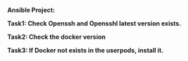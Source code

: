 **Ansible Project:**

**Task1: Check Openssh and Opensshl latest version exists.**

**Task2: Check the docker version**

**Task3: If Docker not exists in the userpods, install it.**
